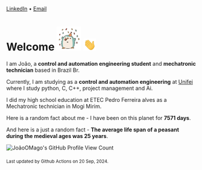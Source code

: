 [LinkedIn](https://www.linkedin.com/in/joão-pedro-gozzoli-b95641301/) &bull;
[Email](joaopedrogozzoli@gmail.com)

# Welcome <img src="happy.gif" height="64px" /> <img src="wave.gif" height="32px" />

I am João, a  **control and automation engineering student** and **mechatronic technician** based in Brazil Br.

Currently, I am studying as a **control and automation engineering** at [Unifei](https://unifei.edu.br) where I study python, C, C++, project management and Ai.

I did my high school education at ETEC Pedro Ferreira alves as a Mechatronic technician in Mogi Mirim.

Here is a random fact about me - I have been on this planet for **7571 days**.

And here is a just a random fact -  **The average life span of a peasant during the medieval ages was 25 years**.

![JoãoOMago's GitHub Profile View Count](https://komarev.com/ghpvc/?username=JoaoOMago)

<sub>Last updated by Github Actions on 20 Sep, 2024.</sub>
